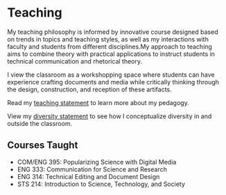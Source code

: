 # Teaching

My teaching philosophy is informed by innovative course designed based on trends in topics and teaching styles, as well as my interactions with faculty and students from different disciplines.My approach to teaching aims to combine theory with practical applications to instruct students in technical communication and rhetorical theory.

I view the classroom as a workshopping space where students can have experience crafting documents and media while critically thinking through the design, construction, and reception of these artifacts.

Read my [teaching statement](https://www.dropbox.com/s/cdynh5t77ce5hv1/teachingstatement.pdf?dl=0) to learn more about my pedagogy.

View my [diversity statement](https://www.dropbox.com/s/385nh3e85kpw2gb/diversitystatement.pdf?dl=0) to see how I conceptualize diversity in and outside the classroom.

## Courses Taught
* COM/ENG 395: Popularizing Science with Digital Media
* ENG 333: Communication for Science and Research
* ENG 314: Technical Editing and Document Design
* STS 214: Introduction to Science, Technology, and Society
